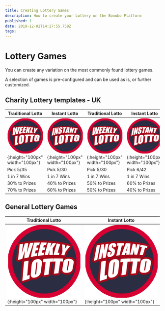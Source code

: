 ```yaml
---
title: Creating Lottery Games
description: How to create your Lottery on the Bonobo Platform
published: 1
date: 2019-12-02T14:27:55.758Z
tags: 
---
```


# Lottery Games

You can create any variation on the most commonly found lottery games. 

A selection of games is pre-configured and can be used as is, or further customized.


## Charity Lottery templates - UK



| Traditional Lotto  |   Instant Lotto | Traditional Lotto  |   Instant Lotto | 
| ------ | ------ | ------ | ------ | 
| ![Weekly Lotto](/uploads/weekly-lotto.png "Weekly Lotto"){:height="100px" width="100px"} | ![Instant Lotto](/uploads/instant-lotto.png "Instant Lotto"){:height="100px" width="100px"} | ![Weekly Lotto](/uploads/weekly-lotto.png "Weekly Lotto"){:height="100px" width="100px"} | ![Instant Lotto](/uploads/instant-lotto.png "Instant Lotto"){:height="100px" width="100px"} |
| Pick 5/35 | Pick 5/30  | Pick 5/30 | Pick 6/42 | 
| 1 in 7 Wins | 1 in 7 Wins   | 1 in 7 Wins  | 1 in 7 Wins  | 
| 30% to Prizes | 40% to Prizes   | 50% to Prizes  | 60% to Prizes  | 
| 70% to Prizes | 60% to Prizes   | 50% to Prizes  | 40% to Prizes  | 


## General Lottery Games

| Traditional Lotto  |   Instant Lotto | 
| ------ | ------ | 
| ![Weekly Lotto](/uploads/weekly-lotto.png "Weekly Lotto"){:height="100px" width="100px"} | ![Instant Lotto](/uploads/instant-lotto.png "Instant Lotto"){:height="100px" width="100px"} |







